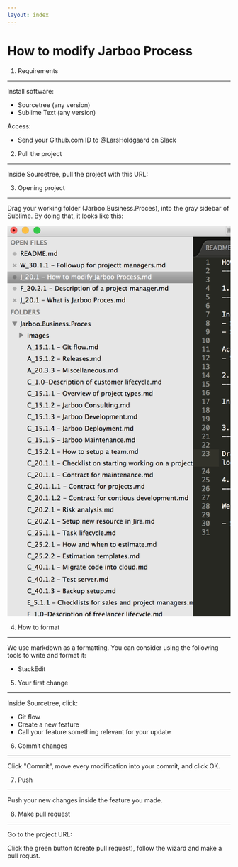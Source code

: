 ```yaml
---
layout: index
---
```



How to modify Jarboo Process
====================

1. Requirements
-----

Install software:
- Sourcetree (any version)
- Sublime Text (any version)

Access:
- Send your Github.com ID to @LarsHoldgaard on Slack

2. Pull the project
------

Inside Sourcetree, pull the project with this URL:


3. Opening project
------

Drag your working folder (Jarboo.Business.Proces), into the gray sidebar of Sublime. By doing that, it looks like this:

![Sublime look](/images/Sublime_look.png)

4. How to format
------

We use markdown as a formatting. You can consider using the following tools to write and format it:

- StackEdit

5. Your first change
-------

Inside Sourcetree, click:

- Git flow
- Create a new feature
- Call your feature something relevant for your update

6. Commit changes
---------

Click "Commit", move every modification into your commit, and click OK.

7. Push
----------

Push your new changes inside the feature you made.

8. Make pull request
---------

Go to the project URL:

Click the green button (create pull request), follow the wizard and make a pull requst.
